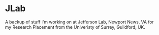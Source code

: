 # JLab
A backup of stuff I'm working on at Jefferson Lab, Newport News, VA for my Research Placement from the Univeristy of Surrey, Guildford, UK.
